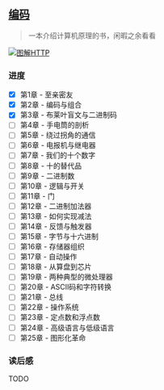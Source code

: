 ## [编码](https://book.douban.com/subject/4822685/)

> 一本介绍计算机原理的书，闲暇之余看看

[![图解HTTP](https://img2.doubanio.com/view/subject/l/public/s27331702.jpg)](https://book.douban.com/subject/4822685/)

### 进度

- [x] 第1章 - 至亲密友
- [x] 第2章 - 编码与组合
- [x] 第3章 - 布莱叶盲文与二进制码
- [ ] 第4章 - 手电筒的剖析
- [ ] 第5章 - 绕过拐角的通信
- [ ] 第6章 - 电报机与继电器
- [ ] 第7章 - 我们的十个数字
- [ ] 第8章 - 十的替代品
- [ ] 第9章 - 二进制数
- [ ] 第10章 - 逻辑与开关
- [ ] 第11章 - 门
- [ ] 第12章 - 二进制加法器
- [ ] 第13章 - 如何实现减法
- [ ] 第14章 - 反馈与触发器
- [ ] 第15章 - 字节与十六进制
- [ ] 第16章 - 存储器组织
- [ ] 第17章 - 自动操作
- [ ] 第18章 - 从算盘到芯片
- [ ] 第19章 - 两种典型的微处理器
- [ ] 第20章 - ASCII码和字符转换
- [ ] 第21章 - 总线
- [ ] 第22章 - 操作系统
- [ ] 第23章 - 定点数和浮点数
- [ ] 第24章 - 高级语言与低级语言
- [ ] 第25章 - 图形化革命

### 读后感

TODO
